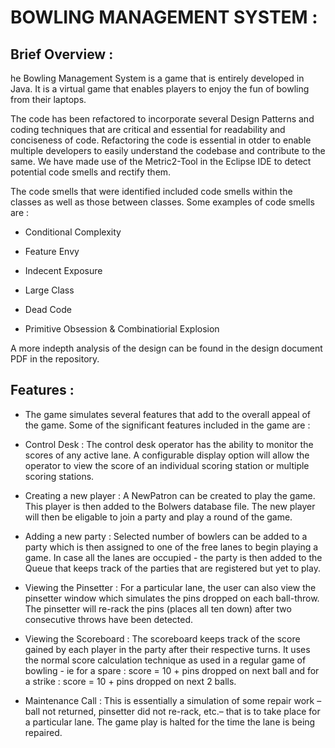 
# BOWLING MANAGEMENT SYSTEM :

## Brief Overview :
he Bowling Management System is a game that is entirely developed in Java. It is a virtual game that enables players to enjoy the fun of bowling from their laptops.

The code has been refactored to incorporate several Design Patterns and coding techniques that are critical and essential for readability and conciseness of code. Refactoring the code is essential in otder to enable multiple developers to easily understand the codebase and contribute to the same. We have made use of the Metric2-Tool in the Eclipse IDE to detect potential code smells and rectify them.

The code smells that were identified included code smells within the classes as well as those between classes. Some examples of code smells are :

- Conditional Complexity

- Feature Envy

- Indecent Exposure

- Large Class

- Dead Code

- Primitive Obsession & Combinatiorial Explosion

A more indepth analysis of the design can be found in the design document PDF in the repository.

## Features :

- The game simulates several features that add to the overall appeal of the game. Some of the significant features included in the game are :

- Control Desk : The control desk operator has the ability to monitor the scores of any active lane. A configurable display option will allow the operator to view the score of an individual scoring station or multiple scoring stations.

- Creating a new player : A NewPatron can be created to play the game. This player is then added to the Bolwers database file. The new player will then be eligable to join a party and play a round of the game.

- Adding a new party : Selected number of bowlers can be added to a party which is then assigned to one of the free lanes to begin playing a game. In case all the lanes are occupied - the party is then added to the Queue that keeps track of the parties that are registered but yet to play.

- Viewing the Pinsetter : For a particular lane, the user can also view the pinsetter window which simulates the pins dropped on each ball-throw. The pinsetter will re-rack the pins (places all ten down) after two consecutive throws have been detected.

- Viewing the Scoreboard : The scoreboard keeps track of the score gained by each player in the party after their respective turns. It uses the normal score calculation technique as used in a regular game of bowling - ie for a spare : score = 10 + pins dropped on next ball and for a strike : score = 10 + pins dropped on next 2 balls.

- Maintenance Call : This is essentially a simulation of some repair work – ball not returned, pinsetter did not re-rack, etc.– that is to take place for a particular lane. The game play is halted for the time the lane is being repaired.

